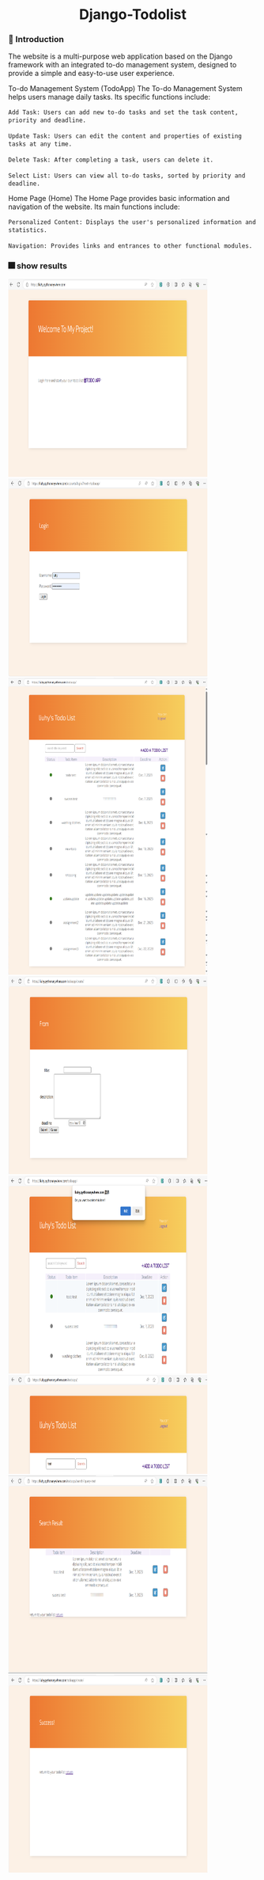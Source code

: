 <h1 align="center">Django-Todolist</h1>

### :page_facing_up: Introduction

The website is a multi-purpose web application based on the Django framework with an integrated to-do management system, designed to provide a simple and easy-to-use user experience.



To-do Management System (TodoApp)
The To-do Management System helps users manage daily tasks. Its specific functions include:

    Add Task: Users can add new to-do tasks and set the task content, priority and deadline.

    Update Task: Users can edit the content and properties of existing tasks at any time.

    Delete Task: After completing a task, users can delete it.

    Select List: Users can view all to-do tasks, sorted by priority and deadline.

Home Page (Home)
The Home Page provides basic information and navigation of the website. Its main functions include:

    Personalized Content: Displays the user's personalized information and statistics.

    Navigation: Provides links and entrances to other functional modules.

### :fireworks: show results

<img src="images/1homepage.png" width="80%" height="400">
<img src="images/2todoapp-login.png" width="80%" height="400">
<img src="images/3todoapp.png" width="80%" height="600">
<img src="images/4add&update.png" width="80%" height="400">
<img src="images/5delete.png" width="80%" height="400">
<img src="images/6search1.png" width="80%" height="200">
<img src="images/7search2.png" width="80%" height="400">
<img src="images/8successpage.png" width="80%" height="400">
